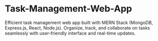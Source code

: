 # Task-Management-Web-App
Efficient task management web app built with MERN Stack (MongoDB, Express.js, React, Node.js). Organize, track, and collaborate on tasks seamlessly with user-friendly interface and real-time updates.
